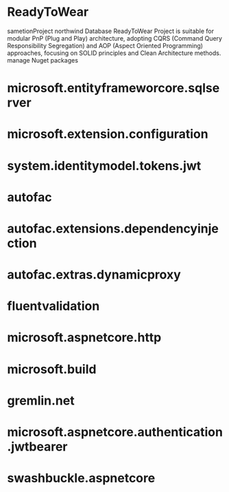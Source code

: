 # ReadyToWear
sametionProject
northwind Database
ReadyToWear Project is suitable for modular PnP (Plug and Play) architecture,
adopting CQRS (Command Query Responsibility Segregation) and AOP (Aspect Oriented Programming) approaches, 
focusing on SOLID principles and Clean Architecture methods.
manage Nuget packages 
 # microsoft.entityframeworcore.sqlserver
 # microsoft.extension.configuration
 # system.identitymodel.tokens.jwt
 # autofac
 # autofac.extensions.dependencyinjection
 # autofac.extras.dynamicproxy
 # fluentvalidation
 # microsoft.aspnetcore.http
 # microsoft.build
 # gremlin.net
 # microsoft.aspnetcore.authentication.jwtbearer
 # swashbuckle.aspnetcore
